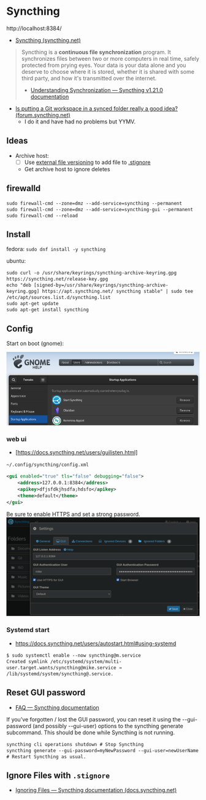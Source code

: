# Syncthing

http://localhost:8384/


- [Syncthing (syncthing.net)](https://syncthing.net/)

> Syncthing is a **continuous file synchronization** program. It synchronizes files between two or more computers in real time, safely protected from prying eyes. Your data is your data alone and you deserve to choose where it is stored, whether it is shared with some third party, and how it's transmitted over the internet.
>
> - [Understanding Synchronization — Syncthing v1.21.0 documentation](https://docs.syncthing.net/v1.21.0/users/syncing#scanning)

- [Is putting a Git workspace in a synced folder really a good idea? (forum.syncthing.net)](https://forum.syncthing.net/t/is-putting-a-git-workspace-in-a-synced-folder-really-a-good-idea/1774)
    - I do it and have had no problems but YYMV.

## Ideas

- Archive host: 
    - [ ] Use [external file versioning](https://docs.syncthing.net/users/versioning.html#external-file-versioning) to add file to [.stignore](https://docs.syncthing.net/users/ignoring.html)
    - Get archive host to ignore deletes
## firewalld

```shell
sudo firewall-cmd --zone=dmz --add-service=syncthing --permanent
sudo firewall-cmd --zone=dmz --add-service=syncthing-gui --permanent
sudo firewall-cmd --reload
```

## Install

fedora: `sudo dnf install -y syncthing`

ubuntu:

```shell
sudo curl -o /usr/share/keyrings/syncthing-archive-keyring.gpg https://syncthing.net/release-key.gpg
echo "deb [signed-by=/usr/share/keyrings/syncthing-archive-keyring.gpg] https://apt.syncthing.net/ syncthing stable" | sudo tee /etc/apt/sources.list.d/syncthing.list
sudo apt-get update
sudo apt-get install syncthing
```

## Config

Start on boot (gnome):

![](assets/Pasted%20image%2020230227101840.png)

### web ui

- [https://docs.syncthing.net/users/guilisten.html]

`~/.config/syncthing/config.xml`

```xml
<gui enabled="true" tls="false" debugging="false">
    <address>127.0.0.1:8384</address>
    <apikey>dfjsfdkjhsdfa;hdsfo</apikey>
    <theme>default</theme>
</gui>
```

Be sure to enable HTTPS and set a strong password.
![tailsscale setting gui](assets/syncthing-settings-gui.png)

### Systemd start

- <https://docs.syncthing.net/users/autostart.html#using-systemd>

```shell
$ sudo systemctl enable --now syncthing@m.service
Created symlink /etc/systemd/system/multi-user.target.wants/syncthing@mike.service → /lib/systemd/system/syncthing@.service.
```

## Reset GUI password

- [FAQ — Syncthing documentation](https://docs.syncthing.net/users/faq.html#how-do-i-reset-the-gui-password)

If you’ve forgotten / lost the GUI password, you can reset it using the
--gui-password (and possibly --gui-user) options to the syncthing generate
subcommand. This should be done while Syncthing is not running.

    syncthing cli operations shutdown # Stop Syncthing
    syncthing generate --gui-password=myNewPassword --gui-user=newUserName
    # Restart Syncthing as usual.


## Ignore Files with `.stignore`

- [Ignoring Files — Syncthing documentation (docs.syncthing.net)](https://docs.syncthing.net/users/ignoring.html)
